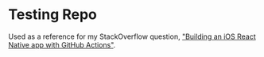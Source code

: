 # Testing Repo

Used as a reference for my StackOverflow question, ["Building an iOS React Native app with GitHub Actions"](https://stackoverflow.com/questions/63277200/building-an-ios-react-native-app-with-github-actions).

